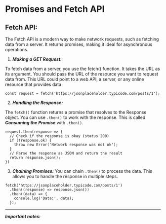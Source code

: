 <h1>Promises and Fetch API</h1>

<h2>Fetch API:</h2>

The Fetch API is a modern way to make network requests, such as fetching data from a server. It returns promises, making it ideal for asynchronous operations.

1) ***Making a GET Request:***

To fetch data from a server, you use the fetch() function. It takes the URL as its argument. You should pass the URL of the resource you want to request data from. This URL could point to a web API, a server, or any online resource that provides data.

```
const request = fetch('https://jsonplaceholder.typicode.com/posts/1');
```

2) ***Handling the Response:*** 

The ```fetch()``` function returns a promise that resolves to the Response object. You can use ```.then()``` to work with the response. This is called ***Consuming the Promise*** with ```.then()```.

```
request.then(response => {
  // Check if the response is okay (status 200)
  if (!response.ok) {
    throw new Error('Network response was not ok');
  }
  // Parse the response as JSON and return the result
  return response.json();
})
```

3) ***Chaining Promises:***
You can chain ```.then()``` to process the data. This allows you to handle the response in multiple steps.

```
fetch('https://jsonplaceholder.typicode.com/posts/1')
  .then((response) => response.json())
  .then((data) => {
    console.log('Data:', data);
  });
```

***

***Important notes:***




